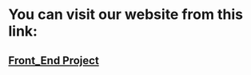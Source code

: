 # You can visit our website from this link: 

## [Front_End Project](https://ammoor.github.io/Front-End-Project/HTML/index.html)
